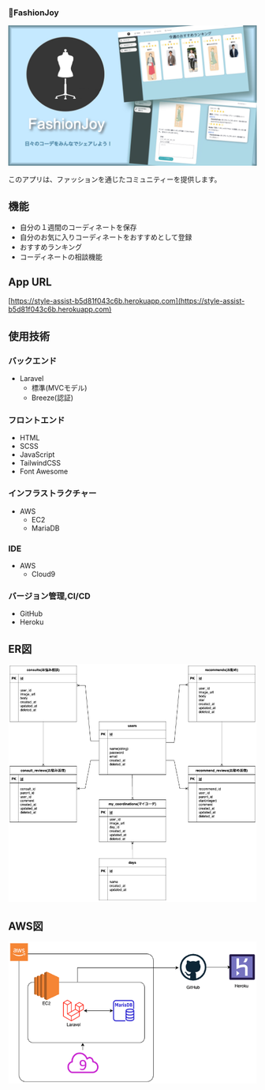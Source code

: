### 🌟FashionJoy

![Title Image](public/image/fashionjoy-title.jpg)

このアプリは、ファッションを通じたコミュニティーを提供します。

## 機能
- 自分の１週間のコーディネートを保存
- 自分のお気に入りコーディネートをおすすめとして登録
- おすすめランキング
- コーディネートの相談機能

## App URL
[https://style-assist-b5d81f043c6b.herokuapp.com](https://style-assist-b5d81f043c6b.herokuapp.com)

## 使用技術
### バックエンド
- Laravel
  - 標準(MVCモデル)
  - Breeze(認証)

### フロントエンド
- HTML
- SCSS
- JavaScript
- TailwindCSS
- Font Awesome

### インフラストラクチャー
- AWS
  - EC2
  - MariaDB

### IDE
- AWS
  - Cloud9

### バージョン管理,CI/CD
- GitHub
- Heroku

## ER図
![ER図](public/image/er-diagram.png)

## AWS図
![構成図](public/image/infra-diagram.png)

